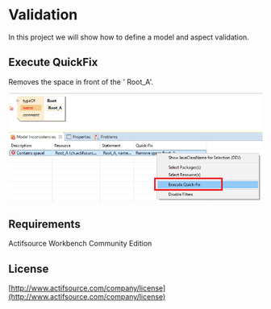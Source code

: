 # Validation
In this project we will show how to define a model and aspect validation.


## Execute QuickFix
Removes the space in front of the ' Root_A'.

![Search Aspect](images/quickfix.png)


## Requirements
Actifsource  Workbench Community Edition

## License
[http://www.actifsource.com/company/license](http://www.actifsource.com/company/license)

